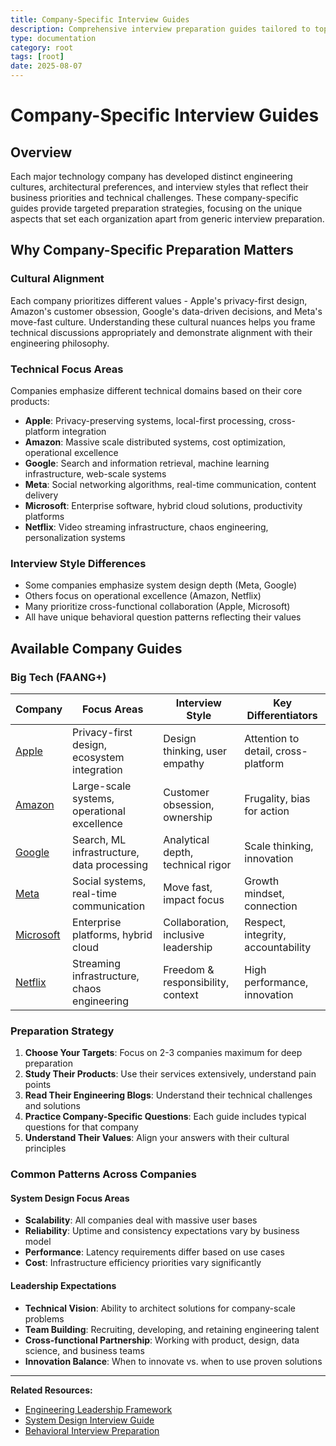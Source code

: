```yaml
---
title: Company-Specific Interview Guides  
description: Comprehensive interview preparation guides tailored to top tech companies' unique engineering cultures, values, and technical expectations.
type: documentation
category: root
tags: [root]
date: 2025-08-07
---
```


# Company-Specific Interview Guides

## Overview

Each major technology company has developed distinct engineering cultures, architectural preferences, and interview styles that reflect their business priorities and technical challenges. These company-specific guides provide targeted preparation strategies, focusing on the unique aspects that set each organization apart from generic interview preparation.

## Why Company-Specific Preparation Matters

### Cultural Alignment
Each company prioritizes different values - Apple's privacy-first design, Amazon's customer obsession, Google's data-driven decisions, and Meta's move-fast culture. Understanding these cultural nuances helps you frame technical discussions appropriately and demonstrate alignment with their engineering philosophy.

### Technical Focus Areas
Companies emphasize different technical domains based on their core products:
- **Apple**: Privacy-preserving systems, local-first processing, cross-platform integration
- **Amazon**: Massive scale distributed systems, cost optimization, operational excellence  
- **Google**: Search and information retrieval, machine learning infrastructure, web-scale systems
- **Meta**: Social networking algorithms, real-time communication, content delivery
- **Microsoft**: Enterprise software, hybrid cloud solutions, productivity platforms
- **Netflix**: Video streaming infrastructure, chaos engineering, personalization systems

### Interview Style Differences
- Some companies emphasize system design depth (Meta, Google)
- Others focus on operational excellence (Amazon, Netflix)
- Many prioritize cross-functional collaboration (Apple, Microsoft)
- All have unique behavioral question patterns reflecting their values

## Available Company Guides

### Big Tech (FAANG+)

| Company | Focus Areas | Interview Style | Key Differentiators |
|---------|-------------|-----------------|---------------------|
| [Apple](apple/index.md) | Privacy-first design, ecosystem integration | Design thinking, user empathy | Attention to detail, cross-platform |
| [Amazon](amazon/index.md) | Large-scale systems, operational excellence | Customer obsession, ownership | Frugality, bias for action |
| [Google](google/index.md) | Search, ML infrastructure, data processing | Analytical depth, technical rigor | Scale thinking, innovation |
| [Meta](meta/index.md) | Social systems, real-time communication | Move fast, impact focus | Growth mindset, connection |
| [Microsoft](microsoft/index.md) | Enterprise platforms, hybrid cloud | Collaboration, inclusive leadership | Respect, integrity, accountability |
| [Netflix](netflix/index.md) | Streaming infrastructure, chaos engineering | Freedom & responsibility, context | High performance, innovation |

### Preparation Strategy

1. **Choose Your Targets**: Focus on 2-3 companies maximum for deep preparation
2. **Study Their Products**: Use their services extensively, understand pain points
3. **Read Their Engineering Blogs**: Understand their technical challenges and solutions
4. **Practice Company-Specific Questions**: Each guide includes typical questions for that company
5. **Understand Their Values**: Align your answers with their cultural principles

### Common Patterns Across Companies

#### System Design Focus Areas
- **Scalability**: All companies deal with massive user bases
- **Reliability**: Uptime and consistency expectations vary by business model
- **Performance**: Latency requirements differ based on use cases
- **Cost**: Infrastructure efficiency priorities vary significantly

#### Leadership Expectations
- **Technical Vision**: Ability to architect solutions for company-scale problems
- **Team Building**: Recruiting, developing, and retaining engineering talent
- **Cross-functional Partnership**: Working with product, design, data science, and business teams
- **Innovation Balance**: When to innovate vs. when to use proven solutions

---

**Related Resources:**
- [Engineering Leadership Framework](../interview-prep/engineering-leadership/index.md)
- [System Design Interview Guide](../architects-handbook/index.md)
- [Behavioral Interview Preparation](../interview-prep/ic-interviews/behavioral-interviews.md)
